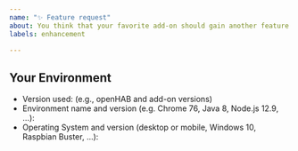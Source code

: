 ```yaml
---
name: "✨ Feature request"
about: You think that your favorite add-on should gain another feature
labels: enhancement

---
```


<!-- Provide a general summary of the feature request in the *Title* above -->
<!-- If the feature request is related to an add-on, please include its short name in -->
<!-- square brackets in the title - Example: "[astro] My feature request..." -->

<!-- Important: Please contact the openHAB community forum for questions or -->
<!-- for configuration and usage guidance: https://community.openhab.org -->

## Your Environment
<!-- Include as many relevant details about the environment when applicable -->
* Version used: (e.g., openHAB and add-on versions)
* Environment name and version (e.g. Chrome 76, Java 8, Node.js 12.9, ...):
* Operating System and version (desktop or mobile, Windows 10, Raspbian Buster, ...):
